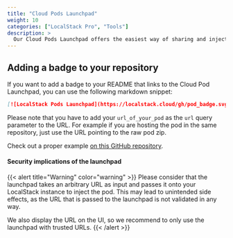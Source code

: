 ```yaml
---
title: "Cloud Pods Launchpad"
weight: 10
categories: ["LocalStack Pro", "Tools"]
description: >
  Our Cloud Pods Launchpad offers the easiest way of sharing and injecting cloud pods directly from GitHub.
---
```


## Adding a badge to your repository

If you want to add a badge to your README that links to the Cloud Pod Launchpad, you can use the following markdown snippet:

```markdown
[![LocalStack Pods Launchpad](https://localstack.cloud/gh/pod_badge.svg)](https://app.localstack.cloud/launchpad?url=url_of_your_pod)
```

Please note that you have to add your `url_of_your_pod` as the `url` query parameter to the URL.
For example if you are hosting the pod in the same repository, just use the URL pointing to the raw pod zip.

Check out a proper example <a href="https://github.com/localstack/cloud-pod-badge" target="_blank">on this GitHub repository</a>.

#### Security implications of the launchpad

{{< alert title="Warning" color="warning" >}}
Please consider that the launchpad takes an arbitrary URL as input and passes it onto your LocalStack instance to inject the pod. 
This may lead to unintended side effects, as the URL that is passed to the launchpad is not validated in any way. 

We also display the URL on the UI, so we recommend to only use the launchpad with trusted URLs.
{{< /alert >}}


